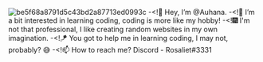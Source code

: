 ![be5f68a8791d5c43bd2a87713ed0993c](https://user-images.githubusercontent.com/120312049/207324430-fec0a465-a5e7-483d-8ed7-685e5a0d9ec6.gif)
-<!🌴 Hey, I’m @Auhana.
-<!🍇 I’m a bit interested in learning coding, coding is more like my hobby! 
-<!🎆 I'm not that professional, I like creating random websites in my own imagination.
-<!🪁 You got to help me in learning coding, I may not, probably? 😅
-<!📫 How to reach me? Discord - Rosaliet#3331
<!---
Auhana/Auhana is a ✨ special ✨ repository because its `README.md` (this file) appears on your GitHub profile.
You can click the Preview link to take a look at your changes.
--->
